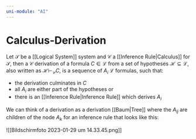 ```yaml
---
uni-module: "AI"
---
```


# Calculus-Derivation

Let $\mathcal{S}$ be a [[Logical System]] system and $\mathcal{C}$ a [[Inference Rule|Calculus]] for $\mathcal{S}$, then a $\mathcal{C}$ derivation of a formula $C\in \mathcal{L}$ from a set of hypotheses $\mathcal{H}\subseteq \mathcal{L}$, also written as $\mathcal{H} \vdash_{\mathcal{C}} C$, is a sequence of $A_i$ $\mathcal{L}$ formulas, such that:

- the derivation culminates in $C$
- all $A_i$ are either part of the hypotheses or
- there is an [[Inference Rule|Inference Rule]] which derives $A_i$

We can think of a derivation as a derivation [[Baum|Tree]] where the $A_{lj}$ are children of the node $A_k$ for an inference rule that looks like this:

![[Bildschirm­foto 2023-01-29 um 14.33.45.png]]
